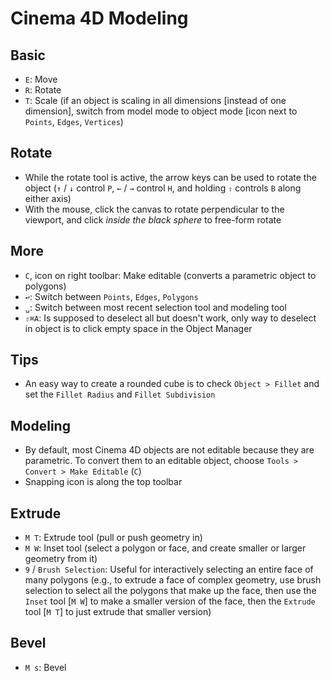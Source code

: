 # Cinema 4D Modeling

## Basic

- `E`: Move
- `R`: Rotate
- `T`: Scale (if an object is scaling in all dimensions [instead of one dimension], switch from model mode to object mode [icon next to `Points`, `Edges`, `Vertices`)

## Rotate

- While the rotate tool is active, the arrow keys can be used to rotate the object (`↑` / `↓` control `P`, `←` / `→` control `H`, and holding `⇧` controls `B` along either axis)
- With the mouse, click the canvas to rotate perpendicular to the viewport, and click *inside the black sphere* to free-form rotate

## More

- `C`, icon on right toolbar: Make editable (converts a parametric object to polygons)
- `↩`: Switch between `Points`, `Edges`, `Polygons`
- `␣`: Switch between most recent selection tool and modeling tool
- `⇧⌘A`: Is supposed to deselect all but doesn't work, only way to deselect in object is to click empty space in the Object Manager

## Tips

- An easy way to create a rounded cube is to check `Object > Fillet` and set the `Fillet Radius` and `Fillet Subdivision`

## Modeling

- By default, most Cinema 4D objects are not editable because they are parametric. To convert them to an editable object, choose `Tools > Convert > Make Editable` (`C`)
- Snapping icon is along the top toolbar

## Extrude

- `M T`: Extrude tool (pull or push geometry in)
- `M W`: Inset tool (select a polygon or face, and create smaller or larger geometry from it)
- `9` / `Brush Selection`: Useful for interactively selecting an entire face of many polygons (e.g., to extrude a face of complex geometry, use brush selection to select all the polygons that make up the face, then use the `Inset` tool [`M W`] to make a smaller version of the face, then the `Extrude` tool [`M T`] to just extrude that smaller version)

## Bevel

- `M s`: Bevel
